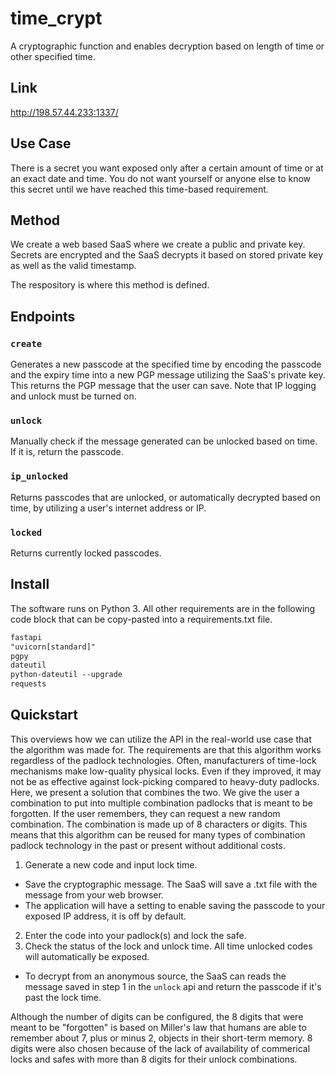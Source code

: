 # time_crypt
A cryptographic function and enables decryption based on length of time or other specified time.

## Link

http://198.57.44.233:1337/

## Use Case
There is a secret you want exposed only after a certain amount of time or at an exact date and time. You do not want yourself or anyone else to know this secret until we have reached this time-based requirement.

## Method
We create a web based SaaS where we create a public and private key. Secrets are encrypted and the SaaS decrypts it based on stored private key as well as the valid timestamp.

The respository is where this method is defined.

## Endpoints

### `create`
Generates a new passcode at the specified time by encoding the passcode and the expiry time into a new PGP message utilizing the SaaS's private key. This returns the PGP message that the user can save. Note that IP logging and unlock must be turned on.

### `unlock`
Manually check if the message generated can be unlocked based on time. If it is, return the passcode.

### `ip_unlocked`
Returns passcodes that are unlocked, or automatically decrypted based on time, by utilizing a user's internet address or IP.

### `locked`
Returns currently locked passcodes.

## Install
The software runs on Python 3. All other requirements are in the following code block that can be copy-pasted into a requirements.txt file.

```requirements.txt
fastapi
"uvicorn[standard]"
pgpy
dateutil
python-dateutil --upgrade
requests
```


## Quickstart

This overviews how we can utilize the API in the real-world use case that the algorithm was made for. The requirements are that this algorithm works regardless of the padlock technologies. Often, manufacturers of time-lock mechanisms make low-quality physical locks. Even if they improved, it may not be as effective against lock-picking compared to heavy-duty padlocks. Here, we present a solution that combines the two. We give the user a combination to put into multiple combination padlocks that is meant to be forgotten. If the user remembers, they can request a new random combination. The combination is made up of 8 characters or digits. This means that this algorithm can be reused for many types of combination padlock technology in the past or present without additional costs.

1. Generate a new code and input lock time. 
  - Save the cryptographic message. The SaaS will save a .txt file with the message from your web browser.
  - The application will have a setting to enable saving the passcode to your exposed IP address, it is off by default.
2. Enter the code into your padlock(s) and lock the safe.
3. Check the status of the lock and unlock time. All time unlocked codes will automatically be exposed.
  - To decrypt from an anonymous source, the SaaS can reads the message saved in step 1 in the `unlock` api and return the passcode if it's past the lock time.

Although the number of digits can be configured, the 8 digits that were meant to be "forgotten" is based on Miller's law that humans are able to remember about 7, plus or minus 2, objects in their short-term memory. 8 digits were also chosen because of the lack of availability of commerical locks and safes with more than 8 digits for their unlock combinations. 
